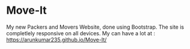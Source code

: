 # Move-It
My new Packers and Movers Website, done using Bootstrap.
The site is completlely responsive on all devices.
My can have a lot at : https://arunkumar235.github.io/Move-It/ 
